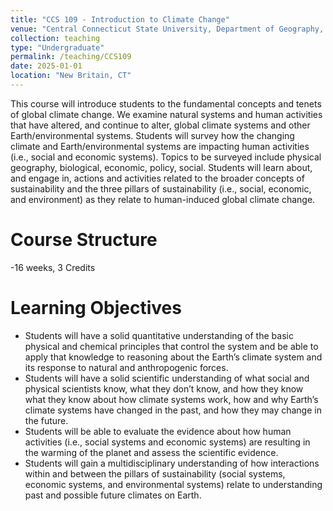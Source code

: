 ```yaml
---
title: "CCS 109 - Introduction to Climate Change"
venue: "Central Connecticut State University, Department of Geography, Anthropology and Tourism"
collection: teaching
type: "Undergraduate"
permalink: /teaching/CCS109
date: 2025-01-01
location: "New Britain, CT"
---
```


This course will introduce students to the fundamental concepts and tenets of global climate change. We examine natural systems and human activities that have altered, and continue to alter, global climate systems and other Earth/environmental systems. Students will survey how the changing climate and Earth/environmental systems are impacting human activities (i.e., social and economic systems). Topics to be surveyed include physical geography, biological, economic, policy, social. Students will learn about, and engage in, actions and activities related to the broader concepts of sustainability and the three pillars of sustainability (i.e., social, economic, and environment) as they relate to human-induced global climate change.

Course Structure
======
-16 weeks, 3 Credits

Learning Objectives
======
- Students will have a solid quantitative understanding of the basic physical and chemical principles that control the system and be able to apply that knowledge to reasoning about the Earth’s climate system and its response to natural and anthropogenic forces.
- Students will have a solid scientific understanding of what social and physical scientists know, what they don’t know, and how they know what they know about how climate systems work, how and why Earth’s climate systems have changed in the past, and how they may change in the future.
- Students will be able to evaluate the evidence about how human activities (i.e., social systems and economic systems) are resulting in the warming of the planet and assess the scientific evidence.
- Students will gain a multidisciplinary understanding of how interactions within and between the pillars of sustainability (social systems, economic systems, and environmental systems) relate to understanding past and possible future climates on Earth.

